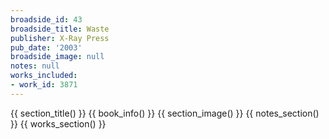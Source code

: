 ```yaml
---
broadside_id: 43
broadside_title: Waste
publisher: X-Ray Press
pub_date: '2003'
broadside_image: null
notes: null
works_included:
- work_id: 3871
---
```


{{ section_title() }}
{{ book_info() }}
{{ section_image() }}
{{ notes_section() }}
{{ works_section() }}
